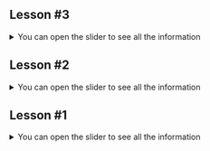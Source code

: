 ## Lesson #3
<details>
  <summary>You can open the slider to see all the information</summary>

<img>![image](https://github.com/Aleksey767/java_from_scratch/assets/98593351/5df57128-ab35-4f05-a9fc-04434c17ea58)
</img>

<b>Results:</b>

<b>https://github.com/Aleksey767/java_from_scratch/pull/3</b>
<b>https://github.com/Aleksey767/java_from_scratch/pull/4</b>
<b>https://github.com/Aleksey767/java_from_scratch/pull/6</b>


</details>

## Lesson #2
<details>
  <summary>You can open the slider to see all the information</summary>

<img>![image](https://github.com/Aleksey767/java_from_scratch/assets/98593351/41365bed-3a7d-4498-8d41-fcdff34f8382)</img>

<b>Screenshot:</b>

![Lesson_2_proof_without_high_level_task](https://github.com/Aleksey767/java_from_scratch/assets/98593351/52f98a44-b74f-4631-9293-734683a5ec41)


</details>



## Lesson #1

<details>
  <summary>You can open the slider to see all the information</summary>

<img>![image](https://github.com/Aleksey767/java_from_scratch/assets/98593351/a64f5004-675f-4ccf-8a2c-77790478d701)
</img>

<b>Screenshot:</b>

![lesson_1 proof](https://github.com/Aleksey767/java_from_scratch/assets/98593351/9517258e-3bc4-46af-8aba-c2300a3df00b)


</details>
